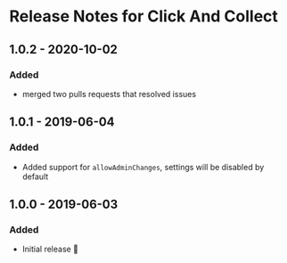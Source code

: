 # Release Notes for Click And Collect

## 1.0.2 - 2020-10-02
### Added
- merged two pulls requests that resolved issues

## 1.0.1 - 2019-06-04
### Added
- Added support for `allowAdminChanges`, settings will be disabled by default

## 1.0.0 - 2019-06-03
### Added
- Initial release 🎉
